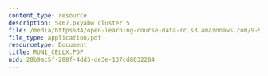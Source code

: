 ```yaml
---
content_type: resource
description: 5467.pxyabw cluster 5
file: /media/https%3A/open-learning-course-data-rc.s3.amazonaws.com/9-96-experimental-methods-of-adjustable-tetrode-array-neurophysiology-january-iap-2001/28b9ac5f288f4dd3de3e137cd8032284_RUN1_CELLX.PDF
file_type: application/pdf
resourcetype: Document
title: RUN1_CELLX.PDF
uid: 28b9ac5f-288f-4dd3-de3e-137cd8032284
---
```

